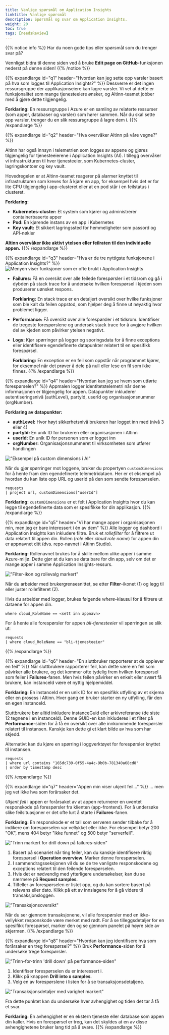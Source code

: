 ```yaml
---
title: Vanlige spørsmål om Application Insights
linktitle: Vanlige spørsmål
description: Spørsmål og svar om Application Insights.
weight: 20
toc: true
tags: [needsReview]
---
```


{{% notice info %}}
Har du noen gode tips eller spørsmål som du trenger svar på?

Vennligst bidra til denne siden ved å bruke __Edit page on GitHub__-funksjonen nederst på denne siden!
{{% /notice %}}

[//]: <> (Section: Hvordan kan jeg sette opp varsler basert på hva som logges til AI?)

{{% expandlarge id="q1" header="Hvordan kan jeg sette opp varsler basert på hva som logges til Application Insights?" %}}
Dessverre er det ingen ressursgruppe der applikasjonseiere kan lagre varsler.
Vi vet at dette er funksjonalitet som mange tjenesteeiere ønsker,
og Altinn-teamet jobber med å gjøre dette tilgjengelig.

**Forklaring:** En ressursgruppe i Azure er en samling av relaterte ressurser (som apper, databaser og varsler) som hører sammen. Når du skal sette opp varsler, trenger du en slik ressursgruppe å lagre dem i.
{{% /expandlarge %}}

[//]: <> (Section: Hva monitorerer Altinn på våre vegne?)
{{% expandlarge id="q2" header="Hva overvåker Altinn på våre vegne?" %}}

Altinn har også innsyn i telemetrien som logges av appene og gjøres tilgjengelig for tjenesteeierene i Application Insights (AI).
I tillegg overvåker vi infrastrukturen til hver tjenesteeier, som Kubernetes-cluster, lagringskontoer og key vault.

Hovedregelen er at Altinn-teamet reagerer på alarmer knyttet til infrastrukturen som kreves for å kjøre en app,
for eksempel hvis det er for lite CPU tilgjengelig i app-clusteret eller at en pod står i en feilstatus i clusteret.

**Forklaring:**
- **Kubernetes-cluster:** Et system som kjører og administrerer containerbaserte apper
- **Pod:** En kjørende instans av en app i Kubernetes
- **Key vault:** Et sikkert lagringssted for hemmeligheter som passord og API-nøkler

__Altinn overvåker ikke aktivt ytelsen eller feilraten til den individuelle appen.__
{{% /expandlarge %}}

[//]: <> (Section: Hva er de tre nyttigste funksjonene i AI?.)
{{% expandlarge id="q3" header="Hva er de tre nyttigste funksjonene i Application Insights?" %}}
![Menyen viser funksjoner som er ofte brukt i Application Insights](ai-side-menu.png "Menyen viser funksjoner som er ofte brukt i Application Insights")

- **Failures:** Få en oversikt over alle feilede forespørsler i et tidsrom og gå i dybden på stack trace
   for å undersøke hvilken forespørsel i kjeden som produserer uønsket respons.

   **Forklaring:** En stack trace er en detaljert oversikt over hvilke funksjoner som ble kalt da feilen oppstod, som hjelper deg å finne ut nøyaktig hvor problemet ligger.

- **Performance:** Få oversikt over alle forespørsler i et tidsrom.
  Identifiser de tregeste forespørslene og undersøk stack trace for å avgjøre hvilken del
  av kjeden som påvirker ytelsen negativt.

- **Logs:** Kjør spørringer på logger og sporingsdata for å finne exceptions
  eller identifisere egendefinerte datapunkter relatert til en spesifikk forespørsel.

  **Forklaring:** En exception er en feil som oppstår når programmet kjører, for eksempel når det prøver å dele på null eller lese en fil som ikke finnes.
{{% /expandlarge %}}


[//]: <> (Section: Hvordan kan jeg se hvem som utførte requesten?)
{{% expandlarge id="q4" header="Hvordan kan jeg se hvem som utførte forespørselen?" %}}
Appmalen logger identitetstelemetri når denne informasjonen er tilgjengelig for appen.
Datapunkter inkluderer autentiseringsnivå (authLevel), partyId, userId og organisasjonsnummer (orgNumber).

**Forklaring av datapunkter:**
- **authLevel:** Hvor høyt sikkerhetsnivå brukeren har logget inn med (nivå 3 eller 4)
- **partyId:** En unik ID for brukeren eller organisasjonen i Altinn
- **userId:** En unik ID for personen som er logget inn
- **orgNumber:** Organisasjonsnummeret til virksomheten som utfører handlingen

!["Eksempel på custom dimensions i AI"](custom-dimension-example.png "Eksempel på custom dimensions i AI")

Når du gjør spørringer mot loggene, bruker du propertyen `customDimensions` for å hente fram den egendefinerte telemetridataen.
Her er et eksempel på hvordan du kan liste opp URL og userId på den som sendte forespørselen.

```
requests
| project url, customDimensions["userId"]
```

**Forklaring:** `customDimensions` er et felt i Application Insights hvor du kan legge til egendefinerte data som er spesifikke for din applikasjon.
{{% /expandlarge %}}

[//]: <> (Section: Vi har mange apper i organisasjonen min, men jeg er bare interessert i én av dem)
{{% expandlarge id="q5" header="Vi har mange apper i organisasjonen min, men jeg er bare interessert i én av dem" %}}
Alle logger og dashbord i Application Insights kan inkludere filtre. Bruk et _rollefilter_ for å filtrere ut data relatert til appen din.
Rollen (_role_ eller _cloud role name_) for appen din er appnavnet ditt (dvs. repo-navnet i Altinn Studio).

**Forklaring:** Rollenavnet brukes for å skille mellom ulike apper i samme Azure-miljø. Dette gjør at du kan se data bare for din app, selv om det er mange apper i samme Application Insights-ressurs.

!["Filter-ikon og rollevalg markert"](role-filter.png "Filter-ikon og rollevalg markert")

Når du arbeider med brukergrensesnittet, se etter **Filter**-ikonet (1) og legg til eller juster rollefilteret (2).

Hvis du arbeider med logger, brukes følgende _where_-klausul for å filtrere ut dataene for appen din.

```
where cloud_RoleName == <sett inn appnavn>
```

For å hente alle forespørsler for appen _bli-tjenesteeier_ vil spørringen se slik ut:

```
requests
| where cloud_RoleName == "bli-tjenesteeier"
```
{{% /expandlarge %}}


[//]: <> (Section: En sluttbruker rapporterer at de opplever en feil)
{{% expandlarge id="q6" header="En sluttbruker rapporterer at de opplever en feil" %}}
Når sluttbrukere rapporterer feil, kan dette være en feil som påvirker alle brukere, og det kommer ofte
tydelig frem hvilken forespørsel som feiler i **Failures**-fanen.
Men hvis feilen påvirker en enkelt eller svært få brukere, kan instanceId være et nyttig hjelpemiddel.

**Forklaring:** En instanceId er en unik ID for en spesifikk utfylling av et skjema eller en prosess i Altinn. Hver gang en bruker starter en ny utfylling, får den en egen instanceId.

Sluttbrukere bør alltid inkludere instanceGuid eller arkivreferanse (de siste 12 tegnene i en instanceId).
Denne GUID-en kan inkluderes i et filter på **Performance**-siden for å få en oversikt over alle
innkommende forespørsler relatert til instansen. Kanskje kan dette gi et klart bilde av hva som har skjedd.

Alternativt kan du kjøre en spørring i loggverktøyet for forespørsler knyttet til instansen.

```
requests
| where url contains "165dc739-0f55-4a4c-9b0b-781340a68cd8"
| order by timestamp desc
```

{{% /expandlarge %}}

[//]: <> (Section: Appen min viser ukjent feil...)
{{% expandlarge id="q7" header="Appen min viser ukjent feil..." %}}
... men jeg vet ikke hva som forårsaker det.

_Ukjent feil_ i appen er forårsaket av at appen returnerer en uventet responskode på forespørsler fra
klienten (app-frontend). For å undersøke slike feilsituasjoner er det ofte lurt å starte i **Failures**-fanen.

**Forklaring:** En responskode er et tall som serveren sender tilbake for å indikere om forespørselen var vellykket eller ikke. For eksempel betyr 200 "OK", mens 404 betyr "ikke funnet" og 500 betyr "serverfeil".

!["Trinn markert for drill down på failures-siden"](failures-drill-down.png "Trinn markert for drill down på failures-siden")

1. Basert på scenariet når ting feiler, kan du kanskje identifisere riktig
   forespørsel i **Operation overview**. Marker denne forespørselen.
2. I sammendragsseksjonen vil du se de tre vanligste responskodene og exceptions relatert til den feilende forespørselen.
3. Hvis det er nødvendig med ytterligere undersøkelser, kan du se nærmere på **Request samples**.
4. Tilfeller av forespørselen er listet opp, og du kan sortere basert på relevans eller dato.
   Klikk på ett av innslagene for å gå videre til transaksjonsloggen.

!["Transaksjonsoversikt"](end-to-end-transaction.png "Transaksjonsoversikt")

Når du ser gjennom transaksjonene, vil alle forespørsler med en ikke-vellykket responskode være merket med rødt.
For å se tilleggsdetaljer for en spesifikk forespørsel, marker den og se gjennom panelet på høyre side av skjermen.
{{% /expandlarge %}}

[//]: <> (Section: Hvordan kan jeg identifisere hva som gjør at en forespørsel går tregt? )
{{% expandlarge id="q8" header="Hvordan kan jeg identifisere hva som forårsaker en treg forespørsel?" %}}
Bruk **Performance**-siden for å undersøke trege forespørsler.

!["Trinn-for-trinn 'drill down' på performance-siden"](performance-drill-down.png "Trinn-for-trinn 'drill down' på performance-siden")
1. Identifiser forespørselen du er interessert i.
2. Klikk på knappen **Drill into x samples**.
3. Velg en av forespørslene i listen for å se transaksjonsdetaljene.

!["Transaksjonsdetaljer med varighet markert"](end-to-end-transaction-duration-marked.png "Transaksjonsdetaljer med varighet markert")

Fra dette punktet kan du undersøke hver avhengighet og tiden det tar å få et svar.

**Forklaring:** En avhengighet er en ekstern tjeneste eller database som appen din kaller. Hvis en forespørsel er treg, kan det skyldes at en av disse avhengighetene bruker lang tid på å svare.
{{% /expandlarge %}}
